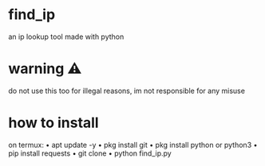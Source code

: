 # find_ip
an ip lookup tool
made with python
# warning ⚠️ 
do not use this too for illegal reasons,
im not responsible for any misuse
# how to install
on termux: 
   • apt update -y
   • pkg install git
   • pkg install python or python3
   • pip install requests
   • git clone
   • python find_ip.py
